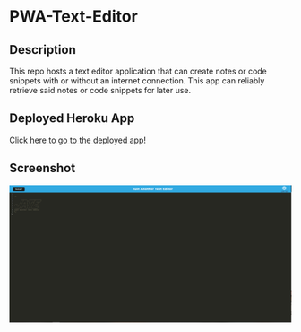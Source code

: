 # PWA-Text-Editor

## Description
This repo hosts a text editor application that can create notes or code snippets with or without an internet connection. This app can reliably retrieve said notes or code snippets for later use.

## Deployed Heroku App
[Click here to go to the deployed app!](https://vast-spire-81604-b20889b94e2c.herokuapp.com/)

## Screenshot
![Screenshot of app](./assets/jate-ss.png)